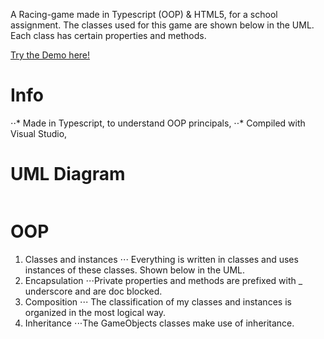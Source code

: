 A Racing-game made in Typescript (OOP) & HTML5, for a school assignment. The classes used for this game are shown below in the UML. Each class has certain properties and methods.

<a href="https://stud.hosted.hr.nl/0914922/race_game/" target="_blank">Try the Demo here!</a>

<h1>Info</h1>

⋅⋅* Made in Typescript, to understand OOP principals, 
⋅⋅* Compiled with Visual Studio,

<h1>UML Diagram</h1>
<img src="">

<h1>OOP</h1>

1. Classes and instances
⋅⋅⋅ Everything is written in classes and uses instances of these classes. Shown below in the UML.
2. Encapsulation
⋅⋅⋅Private properties and methods are prefixed with _ underscore and are doc blocked.
3. Composition
⋅⋅⋅ The classification of my classes and instances is organized in the most logical way. 
4. Inheritance
⋅⋅⋅The GameObjects classes make use of inheritance.

